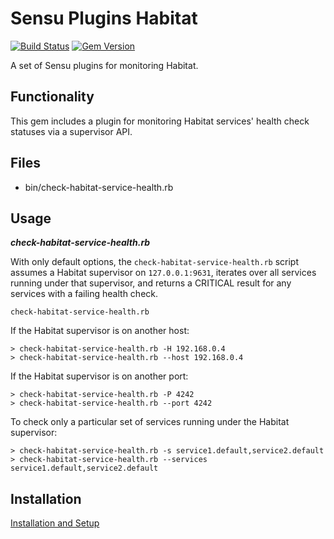 # Sensu Plugins Habitat

[![Build Status](https://img.shields.io/travis/com/socrata-platform/sensu-plugins-habitat.svg)][travis]
[![Gem Version](https://img.shields.io/gem/v/sensu-plugins-habitat.svg)][rubygems]

[travis]: https://travis-ci.com/socrata-platform/sensu-plugins-habitat
[rubygems]: https://rubygems.org/gems/sensu-plugins-habitat

A set of Sensu plugins for monitoring Habitat.

## Functionality

This gem includes a plugin for monitoring Habitat services' health check statuses via a supervisor API.

## Files

* bin/check-habitat-service-health.rb

## Usage

***check-habitat-service-health.rb***

With only default options, the `check-habitat-service-health.rb` script assumes a Habitat supervisor on `127.0.0.1:9631`, iterates over all services running under that supervisor, and returns a CRITICAL result for any services with a failing health check.

```shell
check-habitat-service-health.rb
```

If the Habitat supervisor is on another host:

```shell
> check-habitat-service-health.rb -H 192.168.0.4
> check-habitat-service-health.rb --host 192.168.0.4
```

If the Habitat supervisor is on another port:

```shell
> check-habitat-service-health.rb -P 4242
> check-habitat-service-health.rb --port 4242
```

To check only a particular set of services running under the Habitat supervisor:

```shell
> check-habitat-service-health.rb -s service1.default,service2.default
> check-habitat-service-health.rb --services service1.default,service2.default
```

## Installation

[Installation and Setup](http://sensu-plugins.io/docs/installation_instructions.html)
